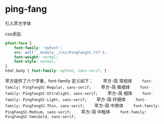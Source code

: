 # ping-fang
引入苹方字体

css添加
```css
@font-face {
    font-family: 'myFont'; 
    src: url('__module__/css/PingFangSC.ttf');
    font-weight: normal;
    font-style: normal;
}
html,body { font-family: myFont, sans-serif; }
```

苹方提供了六个字重，font-family 定义如下：
　　苹方-简 常规体
　　```font-family: PingFangSC-Regular, sans-serif;```
　　苹方-简 极细体
　　```font-family: PingFangSC-Ultralight, sans-serif;```
　　苹方-简 细体
　　```font-family: PingFangSC-Light, sans-serif;```
　　苹方-简 纤细体
　　```font-family: PingFangSC-Thin, sans-serif;```
　　苹方-简 中黑体
　　```font-family: PingFangSC-Medium, sans-serif;```
　　苹方-简 中粗体
　　```font-family: PingFangSC-Semibold, sans-serif;```